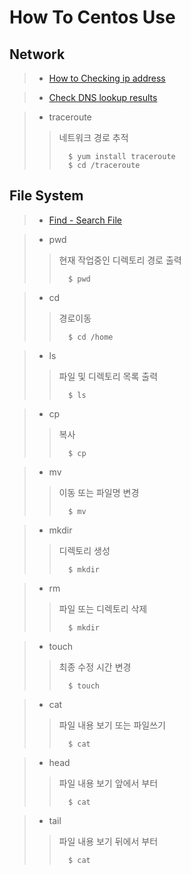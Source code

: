 # How To Centos Use


## Network
>  - [How to Checking ip address](./how_to_checking_ip_address.md)  

>  - [Check DNS lookup results](./check_dns_lookup_results.md)

>  - traceroute
>  >네트워크 경로 추적
>  >```
>  >   $ yum install traceroute
>  >   $ cd /traceroute
>  >```

## File System

>  - [Find - Search File](./search_file.md) 

>  - pwd
>  >현재 작업중인 디렉토리 경로 출력
>  >```
>  >   $ pwd
>  >```

>  - cd
>  >경로이동
>  >```
>  >   $ cd /home
>  >```

>  - ls
>  >파일 및 디렉토리 목록 출력
>  >```
>  >   $ ls
>  >```

>  - cp
>  >복사
>  >```
>  >   $ cp
>  >```

>  - mv
>  >이동 또는 파일명 변경
>  >```
>  >   $ mv
>  >```

>  - mkdir
>  >디렉토리 생성
>  >```
>  >   $ mkdir
>  >```

>  - rm
>  >파일 또는 디렉토리 삭제
>  >```
>  >   $ mkdir
>  >```

>  - touch
>  >최종 수정 시간 변경
>  >```
>  >   $ touch
>  >```

>  - cat
>  >파일 내용 보기 또는 파일쓰기
>  >```
>  >   $ cat
>  >```

>  - head
>  >파일 내용 보기 앞에서 부터
>  >```
>  >   $ cat
>  >```

>  - tail
>  >파일 내용 보기 뒤에서 부터
>  >```
>  >   $ cat
>  >```







